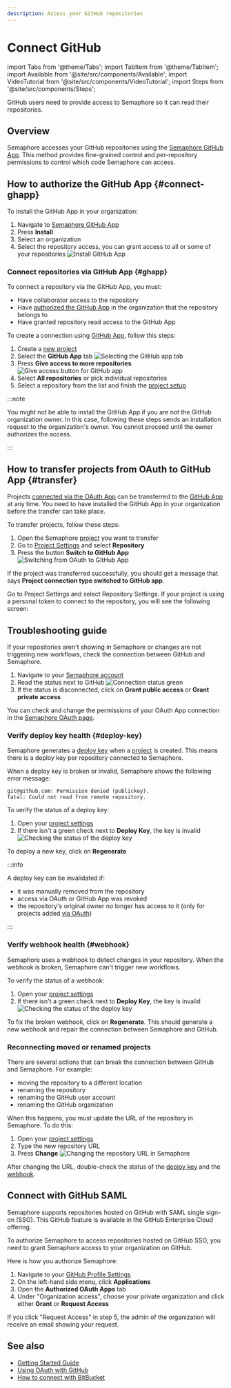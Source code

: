 ```yaml
---
description: Access your GitHub repositories
---
```


# Connect GitHub

import Tabs from '@theme/Tabs';
import TabItem from '@theme/TabItem';
import Available from '@site/src/components/Available';
import VideoTutorial from '@site/src/components/VideoTutorial';
import Steps from '@site/src/components/Steps';

GitHub users need to provide access to Semaphore so it can read their repositories.

## Overview

Semaphore accesses your GitHub repositories using the [Semaphore GitHub App](https://github.com/apps/semaphore-ci-cd). This method provides fine-grained control and per-repository permissions to control which code Semaphore can access.

## How to authorize the GitHub App {#connect-ghapp}

To install the GitHub App in your organization:

<Steps>

1. Navigate to [Semaphore GitHub App](https://github.com/apps/semaphore-ci-cd)
2. Press **Install**
3. Select an organization
4. Select the repository access, you can grant access to all or some of your repositories
    ![Install GitHub App](./img/install-ghapp.jpg)

</Steps>

### Connect repositories via GitHub App {#ghapp}

To connect a repository via the GitHub App, you must:

- Have collaborator access to the repository
- Have [authorized the GitHub App](https://docs.github.com/en/apps/using-github-apps/authorizing-github-apps) in the organization that the repository belongs to
- Have granted repository read access to the GitHub App

To create a connection using [GitHub App](https://github.com/apps/semaphore-ci-cd), follow this steps:

<Steps>

1. Create a [new project](./projects#create-project)
2. Select the **GitHub App** tab
    ![Selecting the GitHub app tab](./img/github-app.jpg)
3. Press **Give access to more repositories**
    ![Give access button for GitHub app](./img/github-app-give-access.jpg)
4. Select **All repositories** or pick individual repositories
5. Select a repository from the list and finish the [project setup](./projects)

</Steps>

:::note

You might not be able to install the GitHub App if you are not the GitHub organization owner. In this case, following these steps sends an installation request to the organization's owner. You cannot proceed until the owner authorizes the access.

:::

## How to transfer projects from OAuth to GitHub App {#transfer}

Projects [connected via the OAuth App](./connect-github-oauth) can be transferred to the [GitHub App](#ghapp) at any time. You need to have installed the GitHub App in your organization before the transfer can take place.

To transfer projects, follow these steps:

<Steps>

1. Open the Semaphore [project](./projects) you want to transfer
2. Go to [Project Settings](./projects#settings) and select **Repository**
3. Press the button **Switch to GitHub App**
    ![Switching from OAuth to GitHub App](./img/switch-ghapp.jpg)

</Steps>

If the project was transferred successfully, you should get a message that says **Project connection type switched to GitHub app**.


Go to Project Settings and select Repository Settings.
If your project is using a personal token to connect to the repository, you will see the following screen:

## Troubleshooting guide

If your repositories aren't showing in Semaphore or changes are not triggering new workflows, check the connection between GitHub and Semaphore.

<Steps>

1. Navigate to your [Semaphore account](https://me.semaphoreci.com/account)
2. Read the status next to GitHub
    ![Connection status green](./img/account-gh-bb-access.jpg)
3. If the status is disconnected, click on **Grant public access** or **Grant private access**

</Steps>

You can check and change the permissions of your OAuth App connection in the [Semaphore OAuth page](https://github.com/settings/connections/applications/328c742132e5407abd7d).

### Verify deploy key health {#deploy-key}

Semaphore generates a [deploy key](https://docs.github.com/en/authentication/connecting-to-github-with-ssh/managing-deploy-keys) when a [project](./projects) is created. This means there is a deploy key per repository connected to Semaphore.

When a deploy key is broken or invalid, Semaphore shows the following error message:

```text
git@github.com: Permission denied (publickey).
fatal: Could not read from remote repository.
```
To verify the status of a deploy key:

<Steps>

1. Open your [project settings](./projects#settings)
2. If there isn't a green check next to **Deploy Key**, the key is invalid
![Checking the status of the deploy key](./img/deploy-key.jpg)

</Steps>

To deploy a new key, click on **Regenerate**

:::info

A deploy key can be invalidated if:

- it was manually removed from the repository
- access via OAuth or GitHub App was revoked
- the repository's original owner no longer has access to it (only for projects added [via OAuth](./connect-github-oauth))

:::

### Verify webhook health {#webhook}

Semaphore uses a webhook to detect changes in your repository. When the webhook is broken, Semaphore can't trigger new workflows.

To verify the status of a webhook:

<Steps>

1. Open your [project settings](./projects#settings)
2. If there isn't a green check next to **Deploy Key**, the key is invalid
    ![Checking the status of the deploy key](./img/webhook.jpg)

</Steps>

To fix the broken webhook, click on **Regenerate**. This should generate a new webhook and repair the connection between Semaphore and GitHub.

### Reconnecting moved or renamed projects

There are several actions that can break the connection between GitHub and Semaphore. For example:

- moving the repository to a different location
- renaming the repository
- renaming the GitHub user account
- renaming the GitHub organization

When this happens, you must update the URL of the repository in Semaphore. To do this:

<Steps>

1. Open your [project settings](./projects#settings)
2. Type the new repository URL
3. Press **Change**
    ![Changing the repository URL in Semaphore](./img/repository-url.jpg)

</Steps>

After changing the URL, double-check the status of the [deploy key](#deploy-key) and the [webhook](#webhook).

## Connect with GitHub SAML

Semaphore supports repositories hosted on GitHub with SAML single sign-on (SSO). This GitHub feature is available in the GitHub Enterprise Cloud offering.

To authorize Semaphore to access repositories hosted on GitHub SSO, you need to grant Semaphore access to your organization on GitHub.

Here is how you authorize Semaphore:

<Steps>

1. Navigate to your [GitHub Profile Settings](https://github.com/settings/profile)
2. On the left-hand side menu, click **Applications**
3. Open the **Authorized OAuth Apps** tab
4. Under "Organization access", choose your private organization and click either **Grant** or **Request Access**

</Steps>

If you click "Request Access" in step 5, the admin of the organization will receive an email showing your request.

## See also

- [Getting Started Guide](../getting-started/guided-tour)
- [Using OAuth with GitHub](./connect-github-oauth)
- [How to connect with BitBucket](./connect-bitbucket)
